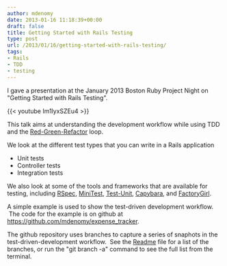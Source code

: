 ```yaml
---
author: mdenomy
date: 2013-01-16 11:18:39+00:00
draft: false
title: Getting Started with Rails Testing
type: post
url: /2013/01/16/getting-started-with-rails-testing/
tags:
- Rails
- TDD
- testing
---
```


I gave a presentation at the January 2013 Boston Ruby Project Night on "Getting Started with Rails Testing".

{{< youtube Im1lyxSZEu4 >}}

This talk aims at understanding the development workflow while using TDD and the [Red-Green-Refactor](http://www.jamesshore.com/Blog/Red-Green-Refactor.html) loop.

We look at the different test types that you can write in a Rails application

* Unit tests
* Controller tests
* Integration tests

We also look at some of the tools and frameworks that are available for testing, including [RSpec](https://www.relishapp.com/rspec), [MiniTest](https://github.com/seattlerb/minitest), [Test-Unit](http://test-unit.rubyforge.org/), [Capybara](https://github.com/jnicklas/capybara), and [FactoryGirl](https://github.com/thoughtbot/factory_girl_rails).

A simple example is used to show the test-driven development workflow.  The code for the example is on github at https://github.com/mdenomy/expense_tracker.

The github repository uses branches to capture a series of snaphots in the test-driven-development workflow.  See the [Readme](https://github.com/mdenomy/expense_tracker/blob/master/Readme.md) file for a list of the branches, or run the "git branch -a" command to see the full list from the terminal.
